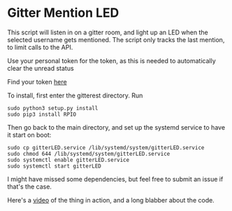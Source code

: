 # Gitter Mention LED

This script will listen in on a gitter room, and light up an LED when the selected username gets mentioned.
The script only tracks the last mention, to limit calls to the API.

Use your personal token for the token, as this is needed to automatically clear the unread status

Find your token [here](https://developer.gitter.im/apps)  

To install, first enter the gitterest directory. Run

    sudo python3 setup.py install
    sudo pip3 install RPIO

Then go back to the main directory, and set up the systemd service to have it start on boot:

    sudo cp gitterLED.service /lib/systemd/system/gitterLED.service
    sudo chmod 644 /lib/systemd/system/gitterLED.service
    sudo systemctl enable gitterLED.service
    sudo systemctl start gitterLED

I might have missed some dependencies, but feel free to submit an issue if that's the case.

Here's a [video](https://www.youtube.com/watch?v=7hQOwxnkIEM) of the thing in action, and a long blabber about the code.
